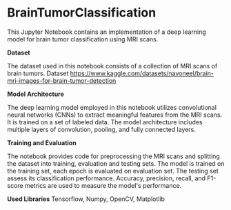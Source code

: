 # BrainTumorClassification

This Jupyter Notebook contains an implementation of a deep learning model for brain tumor classification using MRI scans. 

**Dataset**

The dataset used in this notebook consists of a collection of MRI scans of brain tumors. Dataset https://www.kaggle.com/datasets/navoneel/brain-mri-images-for-brain-tumor-detection

**Model Architecture**

The deep learning model employed in this notebook utilizes convolutional neural networks (CNNs) to extract meaningful features from the MRI scans. It is trained on a set of labeled data. The model architecture includes multiple layers of convolution, pooling, and fully connected layers.

**Training and Evaluation**

The notebook provides code for preprocessing the MRI scans and splitting the dataset into training, evaluation and testing sets. The model is trained on the training set, each epoch is evaluated on evaluation set. The testing set assess its classification performance. Accuracy, precision, recall, and F1-score metrics are used to measure the model's performance.

**Used Libraries**
Tensorflow, Numpy, OpenCV, Matplotlib
